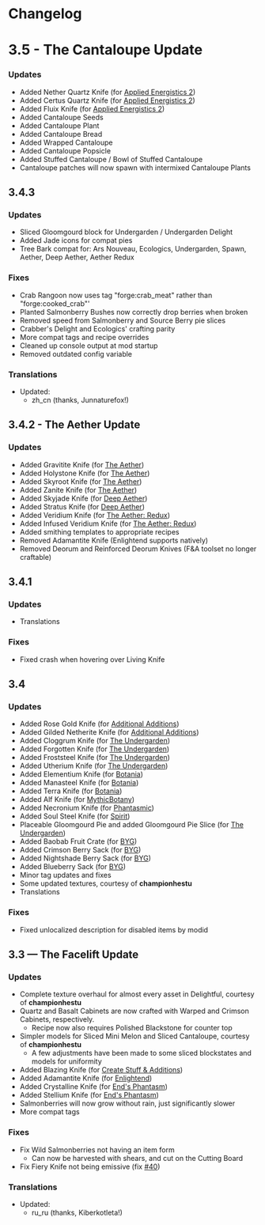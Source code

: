 # Changelog

# 3.5 - The Cantaloupe Update

### Updates
- Added Nether Quartz Knife (for [Applied Energistics 2](https://www.curseforge.com/minecraft/mc-mods/applied-energistics-2))
- Added Certus Quartz Knife (for [Applied Energistics 2](https://www.curseforge.com/minecraft/mc-mods/applied-energistics-2))
- Added Fluix Knife (for [Applied Energistics 2](https://www.curseforge.com/minecraft/mc-mods/applied-energistics-2))
- Added Cantaloupe Seeds
- Added Cantaloupe Plant
- Added Cantaloupe Bread
- Added Wrapped Cantaloupe
- Added Cantaloupe Popsicle
- Added Stuffed Cantaloupe / Bowl of Stuffed Cantaloupe
- Cantaloupe patches will now spawn with intermixed Cantaloupe Plants


## 3.4.3

### Updates
- Sliced Gloomgourd block for Undergarden / Undergarden Delight
- Added Jade icons for compat pies
- Tree Bark compat for: Ars Nouveau, Ecologics, Undergarden, Spawn, Aether, Deep Aether, Aether Redux

### Fixes
- Crab Rangoon now uses tag "forge:crab_meat" rather than "forge:cooked_crab"'
- Planted Salmonberry Bushes now correctly drop berries when broken
- Removed speed from Salmonberry and Source Berry pie slices
- Crabber's Delight and Ecologics' crafting parity
- More compat tags and recipe overrides
- Cleaned up console output at mod startup
- Removed outdated config variable

### Translations
- Updated:
  - zh_cn (thanks, Junnaturefox!)


## 3.4.2 - The Aether Update

### Updates
- Added Gravitite Knife (for [The Aether](https://www.curseforge.com/minecraft/mc-mods/aether))
- Added Holystone Knife (for [The Aether](https://www.curseforge.com/minecraft/mc-mods/aether))
- Added Skyroot Knife (for [The Aether](https://www.curseforge.com/minecraft/mc-mods/aether))
- Added Zanite Knife (for [The Aether](https://www.curseforge.com/minecraft/mc-mods/aether))
- Added Skyjade Knife (for [Deep Aether](https://www.curseforge.com/minecraft/mc-mods/deep-aether))
- Added Stratus Knife (for [Deep Aether](https://www.curseforge.com/minecraft/mc-mods/deep-aether))
- Added Veridium Knife (for [The Aether: Redux](https://www.curseforge.com/minecraft/mc-mods/aether-redux))
- Added Infused Veridium Knife (for [The Aether: Redux](https://www.curseforge.com/minecraft/mc-mods/aether-redux))
- Added smithing templates to appropriate recipes
- Removed Adamantite Knife (Enlightend supports natively)
- Removed Deorum and Reinforced Deorum Knives (F&A toolset no longer craftable)


## 3.4.1

### Updates
- Translations

### Fixes
- Fixed crash when hovering over Living Knife


## 3.4

### Updates
- Added Rose Gold Knife (for [Additional Additions](https://www.curseforge.com/minecraft/mc-mods/additional-additions-forge))
- Added Gilded Netherite Knife (for [Additional Additions](https://www.curseforge.com/minecraft/mc-mods/additional-additions-forge))
- Added Cloggrum Knife (for [The Undergarden](https://www.curseforge.com/minecraft/mc-mods/the-undergarden))
- Added Forgotten Knife (for [The Undergarden](https://www.curseforge.com/minecraft/mc-mods/the-undergarden))
- Added Froststeel Knife (for [The Undergarden](https://www.curseforge.com/minecraft/mc-mods/the-undergarden))
- Added Utherium Knife (for [The Undergarden](https://www.curseforge.com/minecraft/mc-mods/the-undergarden))
- Added Elementium Knife (for [Botania](https://www.curseforge.com/minecraft/mc-mods/botania))
- Added Manasteel Knife (for [Botania](https://www.curseforge.com/minecraft/mc-mods/botania))
- Added Terra Knife (for [Botania](https://www.curseforge.com/minecraft/mc-mods/botania))
- Added Alf Knife (for [MythicBotany](https://www.curseforge.com/minecraft/mc-mods/mythicbotany))
- Added Necronium Knife (for [Phantasmic](https://www.curseforge.com/minecraft/mc-mods/phantasmic))
- Added Soul Steel Knife (for [Spirit](https://www.curseforge.com/minecraft/mc-mods/spirit))
- Placeable Gloomgourd Pie and added Gloomgourd Pie Slice (for [The Undergarden](https://www.curseforge.com/minecraft/mc-mods/the-undergarden))
- Added Baobab Fruit Crate (for [BYG](https://www.curseforge.com/minecraft/mc-mods/oh-the-biomes-youll-go))
- Added Crimson Berry Sack (for [BYG](https://www.curseforge.com/minecraft/mc-mods/oh-the-biomes-youll-go))
- Added Nightshade Berry Sack (for [BYG](https://www.curseforge.com/minecraft/mc-mods/oh-the-biomes-youll-go))
- Added Blueberry Sack (for [BYG](https://www.curseforge.com/minecraft/mc-mods/oh-the-biomes-youll-go))
- Minor tag updates and fixes
- Some updated textures, courtesy of **championhestu**
- Translations

### Fixes
- Fixed unlocalized description for disabled items by modid


## 3.3 — The Facelift Update

### Updates
- Complete texture overhaul for almost every asset in Delightful, courtesy of **championhestu**
- Quartz and Basalt Cabinets are now crafted with Warped and Crimson Cabinets, respectively.
  - Recipe now also requires Polished Blackstone for counter top
- Simpler models for Sliced Mini Melon and Sliced Cantaloupe, courtesy of **championhestu**
  - A few adjustments have been made to some sliced blockstates and models for uniformity
- Added Blazing Knife (for [Create Stuff & Additions](https://www.curseforge.com/minecraft/mc-mods/create-stuff-additions))
- Added Adamantite Knife (for [Enlightend](https://www.curseforge.com/minecraft/mc-mods/enlightend))
- Added Crystalline Knife (for [End's Phantasm](https://www.curseforge.com/minecraft/mc-mods/phantasm))
- Added Stellium Knife  (for [End's Phantasm](https://www.curseforge.com/minecraft/mc-mods/phantasm))
- Salmonberries will now grow without rain, just significantly slower
- More compat tags

### Fixes
- Fix Wild Salmonberries not having an item form
  - Can now be harvested with shears, and cut on the Cutting Board
- Fix Fiery Knife not being emissive (fix [#40](https://github.com/brnbrd/Delightful/issues/40))

### Translations
- Updated:
    - ru_ru (thanks, Kiberkotleta!)
